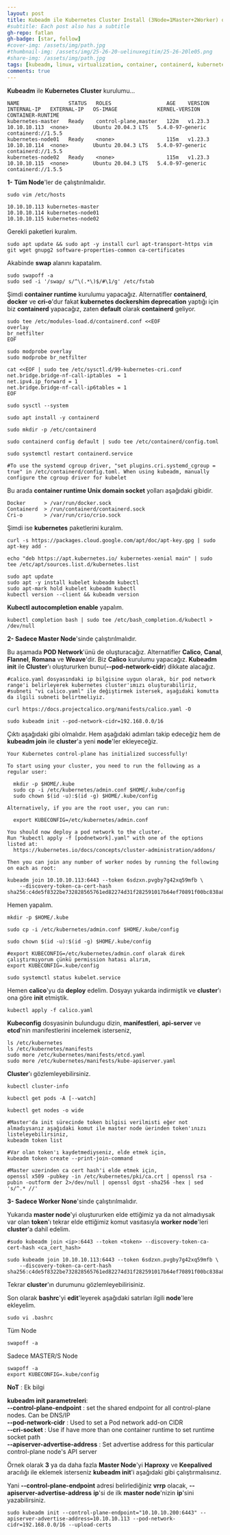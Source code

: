```yaml
---
layout: post
title: Kubeadm ile Kubernetes Cluster Install (3Node=1Master+2Worker) on Ubuntu20LTS
#subtitle: Each post also has a subtitle
gh-repo: fatlan
gh-badge: [star, follow]
#cover-img: /assets/img/path.jpg
#thumbnail-img: /assets/img/25-26-20-uelinuxegitim/25-26-20le05.png
#share-img: /assets/img/path.jpg
tags: [kubeadm, linux, virtualization, container, containerd, kubernetes, ubuntu, kubectl]
comments: true
---
```

**Kubeadm** ile **Kubernetes Cluster** kurulumu...

~~~
NAME                STATUS   ROLES                  AGE    VERSION   INTERNAL-IP   EXTERNAL-IP   OS-IMAGE             KERNEL-VERSION     CONTAINER-RUNTIME
kubernetes-master   Ready    control-plane,master   122m   v1.23.3   10.10.10.113  <none>        Ubuntu 20.04.3 LTS   5.4.0-97-generic   containerd://1.5.5
kubernetes-node01   Ready    <none>                 115m   v1.23.3   10.10.10.114  <none>        Ubuntu 20.04.3 LTS   5.4.0-97-generic   containerd://1.5.5
kubernetes-node02   Ready    <none>                 115m   v1.23.3   10.10.10.115  <none>        Ubuntu 20.04.3 LTS   5.4.0-97-generic   containerd://1.5.5
~~~

**1-** **Tüm Node**'ler de çalıştırılmalıdır.
~~~
sudo vim /etc/hosts

10.10.10.113 kubernetes-master
10.10.10.114 kubernetes-node01
10.10.10.115 kubernetes-node02
~~~

Gerekli paketleri kuralım.
~~~
sudo apt update && sudo apt -y install curl apt-transport-https vim git wget gnupg2 software-properties-common ca-certificates
~~~

Akabinde **swap** alanını kapatalım.
~~~
sudo swapoff -a
sudo sed -i '/swap/ s/^\(.*\)$/#\1/g' /etc/fstab
~~~

Şimdi **container runtime** kurulumu yapacağız. Alternatifler **containerd**, **docker** ve **cri-o**'dur fakat **kubernetes dockershim deprecation** yaptığı için biz **containerd** yapacağız, zaten **default** olarak **containerd** geliyor.
~~~
sudo tee /etc/modules-load.d/containerd.conf <<EOF
overlay
br_netfilter
EOF
~~~
~~~
sudo modprobe overlay
sudo modprobe br_netfilter
~~~
~~~
cat <<EOF | sudo tee /etc/sysctl.d/99-kubernetes-cri.conf
net.bridge.bridge-nf-call-iptables  = 1
net.ipv4.ip_forward = 1
net.bridge.bridge-nf-call-ip6tables = 1
EOF
~~~
~~~
sudo sysctl --system

sudo apt install -y containerd

sudo mkdir -p /etc/containerd

sudo containerd config default | sudo tee /etc/containerd/config.toml

sudo systemctl restart containerd.service

#To use the systemd cgroup driver, "set plugins.cri.systemd_cgroup = true" in /etc/containerd/config.toml. When using kubeadm, manually configure the cgroup driver for kubelet
~~~

Bu arada **container runtime Unix domain socket** yolları aşağıdaki gibidir.
~~~
Docker      > /var/run/docker.sock
Containerd  > /run/containerd/containerd.sock
Cri-o       > /var/run/crio/crio.sock
~~~

Şimdi ise **kubernetes** paketlerini kuralım.
~~~
curl -s https://packages.cloud.google.com/apt/doc/apt-key.gpg | sudo apt-key add -

echo "deb https://apt.kubernetes.io/ kubernetes-xenial main" | sudo tee /etc/apt/sources.list.d/kubernetes.list

sudo apt update
sudo apt -y install kubelet kubeadm kubectl
sudo apt-mark hold kubelet kubeadm kubectl
kubectl version --client && kubeadm version
~~~

**Kubectl autocompletion enable** yapalım.
~~~
kubectl completion bash | sudo tee /etc/bash_completion.d/kubectl > /dev/null
~~~

**2- Sadece Master Node**'sinde çalıştırılmalıdır.

Bu aşamada **POD Network**'ünü de oluşturacağız. Alternatifler **Calico**, **Canal**, **Flannel**, **Romana** ve **Weave**'dir. Biz **Calico** kurulumu yapacağız.
**Kubeadm init** ile **Cluster**'ı oluştururken bunu(**--pod-network-cidr**) dikkate alacağız.

~~~
#calico.yaml dosyasındaki ip bilgisine uygun olarak, bir pod network range'i belirleyerek kubernetes cluster'ımızı oluşturabiliriz,
#subneti "vi calico.yaml" ile değiştirmek istersek, aşağıdaki komutta da ilgili subneti belirtmeliyiz.

curl https://docs.projectcalico.org/manifests/calico.yaml -O

sudo kubeadm init --pod-network-cidr=192.168.0.0/16
~~~

Çıktı aşağıdaki gibi olmalıdır. Hem aşağıdaki adımları takip edeceğiz hem de **kubeadm join** ile **cluster**'a yeni **node**'ler ekleyeceğiz.
~~~
Your Kubernetes control-plane has initialized successfully!

To start using your cluster, you need to run the following as a regular user:

  mkdir -p $HOME/.kube
  sudo cp -i /etc/kubernetes/admin.conf $HOME/.kube/config
  sudo chown $(id -u):$(id -g) $HOME/.kube/config

Alternatively, if you are the root user, you can run:

  export KUBECONFIG=/etc/kubernetes/admin.conf

You should now deploy a pod network to the cluster.
Run "kubectl apply -f [podnetwork].yaml" with one of the options listed at:
  https://kubernetes.io/docs/concepts/cluster-administration/addons/

Then you can join any number of worker nodes by running the following on each as root:

kubeadm join 10.10.10.113:6443 --token 6sdzxn.pvgby7g42xq59mfb \
	--discovery-token-ca-cert-hash sha256:c4de5f8322be732828565761ed82274d31f282591017b64ef70891f00bc838a8
~~~

Hemen yapalım.
~~~
mkdir -p $HOME/.kube

sudo cp -i /etc/kubernetes/admin.conf $HOME/.kube/config

sudo chown $(id -u):$(id -g) $HOME/.kube/config

#export KUBECONFIG=/etc/kubernetes/admin.conf olarak direk çalıştırmıyorum çünkü permission hatası alırım,
export KUBECONFIG=.kube/config
~~~
~~~
sudo systemctl status kubelet.service
~~~

Hemen **calico**'yu da **deploy** edelim. Dosyayı yukarda indirmiştik ve **cluster**'ı ona göre **init** etmiştik.
~~~
kubectl apply -f calico.yaml
~~~

**Kubeconfig** dosyasinin bulundugu dizin, **manifestleri**, **api-server** ve **etcd**'nin manifestlerini incelemek isterseniz,
~~~
ls /etc/kubernetes
ls /etc/kubernetes/manifests
sudo more /etc/kubernetes/manifests/etcd.yaml
sudo more /etc/kubernetes/manifests/kube-apiserver.yaml
~~~

**Cluster**'ı gözlemleyebilirsiniz.
~~~
kubectl cluster-info

kubectl get pods -A [--watch]

kubectl get nodes -o wide

#Master'da init sürecinde token bilgisi verilmisti eğer not almadıysanız aşağıdaki komut ile master node üerinden token'ınızı listeleyebilirsiniz,
kubeadm token list

#Var olan token'ı kaydetmediyseniz, elde etmek için,
kubeadm token create --print-join-command

#Master uzerinden ca cert hash'i elde etmek için,
openssl x509 -pubkey -in /etc/kubernetes/pki/ca.crt | openssl rsa -pubin -outform der 2>/dev/null | openssl dgst -sha256 -hex | sed 's/^.* //'
~~~


**3- Sadece Worker None**'sinde çalıştırılmalıdır.

Yukarıda **master node**'yi oluştururken elde ettiğimiz ya da not almadıysak var olan **token**'ı tekrar elde ettiğimiz komut vasıtasıyla **worker node**'leri **cluster**'a dahil edelim.
~~~
#sudo kubeadm join <ip>:6443 --token <token> --discovery-token-ca-cert-hash <ca_cert_hash>

sudo kubeadm join 10.10.10.113:6443 --token 6sdzxn.pvgby7g42xq59mfb \
	--discovery-token-ca-cert-hash sha256:c4de5f8322be732828565761ed82274d31f282591017b64ef70891f00bc838a8
~~~

Tekrar **cluster**'ın durumunu gözlemleyebilirisiniz.

Son olarak **bashrc**'yi **edit**'leyerek aşağıdaki satırları ilgili **node**'lere ekleyelim.
~~~
sudo vi .bashrc
~~~
Tüm Node
~~~
swapoff -a
~~~
Sadece MASTER/S Node
~~~
swapoff -a
export KUBECONFIG=.kube/config
~~~


**NoT** : Ek bilgi

**kubeadm init parametreleri**:<br>
**--control-plane-endpoint** :  set the shared endpoint for all control-plane nodes. Can be DNS/IP<br>
**--pod-network-cidr** : Used to set a Pod network add-on CIDR<br>
**--cri-socket** : Use if have more than one container runtime to set runtime socket path<br>
**--apiserver-advertise-address** : Set advertise address for this particular control-plane node's API server

Örnek olarak **3** ya da daha fazla **Master Node**'yi **Haproxy** ve **Keepalived** aracılığı ile eklemek isterseniz **kubeadm init**'i aşağıdaki gibi çalıştırmalısınız.

Yani **--control-plane-endpoint** adresi belirlediğiniz **vrrp** olacak, **--apiserver-advertise-address** **ip**'si de ilk **master node**'nizin **ip**'sini yazabilirsiniz.
~~~
sudo kubeadm init --control-plane-endpoint="10.10.10.200:6443" --apiserver-advertise-address=10.10.10.113 --pod-network-cidr=192.168.0.0/16 --upload-certs
~~~

